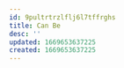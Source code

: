 ```yaml
---
id: 9pultrtrzlflj6l7tffrghs
title: Can Be
desc: ''
updated: 1669653637225
created: 1669653637225
---
```

